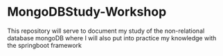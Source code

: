 # MongoDBStudy-Workshop
This repository will serve to document my study of the non-relational database mongoDB where I will also put into practice my knowledge with the springboot framework